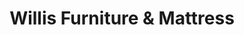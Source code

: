 ---
title: "Willis Furniture & Mattress"
url: /virginia-beach/willis-furniture-and-mattress/
shop: furniture
---